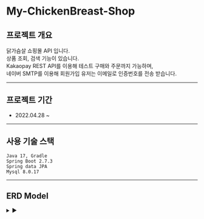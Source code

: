 # My-ChickenBreast-Shop


## 프로젝트 개요
닭가슴살 쇼핑몰 API 입니다.  
상품 조회, 검색 기능이 있습니다.  
Kakaopay REST API를 이용해 테스트 구매와 주문까지 가능하며,  
네이버 SMTP를 이용해 회원가입 유저는 이메일로 인증번호를 전송 받습니다.  

---

## 프로젝트 기간
- 2022.04.28 ~ 

---

## 사용 기술 스택
```
Java 17, Gradle
Spring Boot 2.7.3
Spring data JPA
Mysql 8.0.17
```

---

## ERD Model
<details>
<summary>▶</summary>
<div markdown="1">

<img src ='https://user-images.githubusercontent.com/89288109/183577933-57e41635-6535-4fdd-a3c1-e5a232d6afe5.png'>


### User
- PK 
  - 컬럼명 : id 유저 아이디
- Index 
  - 컬럼명 : phone 유저 휴대폰 번호 
  
### Product
- PK 
  - 컬럼명 : id 상품 번호 Auto_Increment 사용
- Index 
  - 컬럼명 : name 상품명
  
### Category
- PK 
  - 컬럼명 : id 카테고리 고유 번호 Auto_Increment 사용
  
### Order
- PK 
  - 컬럼명 : id 주문 고유 번호 Auto_Increment 사용
- FK 
  - 컬럼명 : user_id 유저 아이디
  
### Order_Product
- Pk
  - 컬럼명 : id 고유 번호 Auto_Increment 사용
- FK
  - 컬럼명 : order_id 주문 고유 번호
  
  
### CardInfo
- PK 
  - 컬럼명 : id 카드정보 고유 번호 Auto_Increment 사용
- FK 
  - 컬럼명 : order_id 주문 고유 번호
  - 컬럼명 : payment_id 결제 고유 번호
  
  
### Outbox-email
- PK 
  - 컬럼명 : id Auto_Increment 사용
- Outbox 패턴 사용 테이블 -> 이메일 전송 시 사용

### Outbox-order
- PK 
  - 컬럼명 : id Auto_Increment 사용
- Outbox 패턴 사용 테이블 -> 주문 재고 파악 시 사용

</div>
</details>
